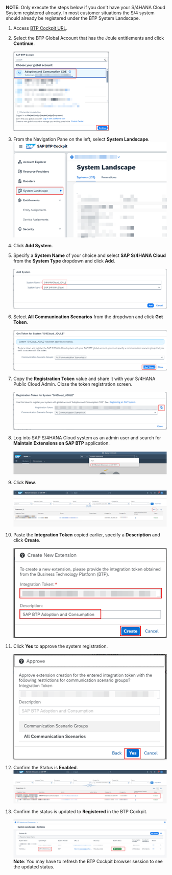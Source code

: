**NOTE**: Only execute the steps below if you don't have your S/4HANA Cloud System registered already.  In most customer situations the S/4 system should already be registered under the BTP System Landscape.

1. Access [BTP Cockpit URL](https://cockpit.btp.cloud.sap).
2. Select the BTP Global Account that has the Joule entitlements and click **Continue**.</br>                       
![run_booster](1.png)

3. From the Navigation Pane on the left, select **System Landscape**.</br> 
![register_system](1-1.png)

4. Click **Add System**.</br>                              
5. Specify a **System Name** of your choice and select **SAP S/4HANA Cloud** from the **System Type** dropdown and click **Add**.</br>  
![register_system](2.png)

6. Select **All Communication Scenarios** from the dropdwon and click **Get Token**.</br>        
![register_system](3-0.png)

7. Copy the **Registration Token** value and share it with your S/4HANA Public Cloud Admin.  Close the token registration screen.</br>                                                         
![register_system](4.png)

8. Log into SAP S/4HANA Cloud system as an admin user and search for **Maintain Extensions on SAP BTP** application.</br>                                                                                                        
![register_system](5.png)

9. Click **New**.</br>                                      
![register_system](6.png)

10. Paste the **Integration Token** copied earlier, specify a **Description** and click **Create**.</br>                                                                                                                   
![register_system](7.png)

11. Click **Yes** to approve the system registration.</br>                                                                                                                   
![register_system](8.png)

12. Confirm the Status is **Enabled**.
![register_system](9.png)

13. Confirm the status is updated to **Registered** in the BTP Cockpit.</br>                                                                                                                   
![register_system](10.jpg)
**Note**: You may have to refresh the BTP Cockpit browser session to see the updated status.
